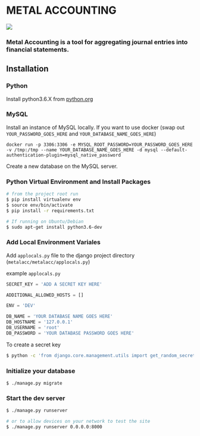 # METAL ACCOUNTING
![](https://media.giphy.com/media/gui67fZ3xIneM/giphy.gif)

### Metal Accounting is a tool for aggregating journal entries into financial statements.

## Installation

### Python
Install python3.6.X from <a href="https://www.python.org" target="_blank">python.org</a>

### MySQL
Install an instance of MySQL locally.
If you want to use docker (swap out `YOUR_PASSWORD_GOES_HERE` and  `YOUR_DATABASE_NAME_GOES_HERE`)
```
docker run -p 3306:3306 -e MYSQL_ROOT_PASSWORD=YOUR_PASSWORD_GOES_HERE -v /tmp:/tmp --name YOUR_DATABASE_NAME_GOES_HERE -d mysql --default-authentication-plugin=mysql_native_password
```
Create a new database on the MySQL server.


### Python Virtual Environment and Install Packages
```bash
# from the project root run
$ pip install virtualenv env
$ source env/bin/activate
$ pip install -r requirements.txt

# If running on Ubuntu/Debian
$ sudo apt-get install python3.6-dev
```

### Add Local Environment Variales
Add `applocals.py` file to the django project directory (`metalacc/metalacc/applocals.py`)

example `applocals.py`
```python
SECRET_KEY = 'ADD A SECRET KEY HERE'

ADDITIONAL_ALLOWED_HOSTS = []

ENV = 'DEV'

DB_NAME = 'YOUR DATABASE NAME GOES HERE'
DB_HOSTNAME = '127.0.0.1'
DB_USERNAME = 'root'
DB_PASSWORD = 'YOUR DATABASE PASSWORD GOES HERE'
```

To create a secret key
```bash
$ python -c 'from django.core.management.utils import get_random_secret_key; print(get_random_secret_key())'
```


### Initialize your database
```
$ ./manage.py migrate
```

### Start the dev server
```bash
$ ./manage.py runserver

# or to allow devices on your network to test the site
$ ./manage.py runserver 0.0.0.0:8000
```